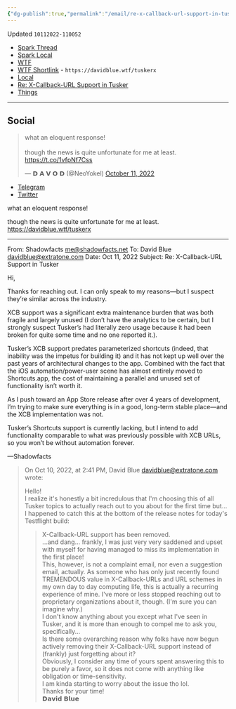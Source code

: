 ```yaml
---
{"dg-publish":true,"permalink":"/email/re-x-callback-url-support-in-tusker/","dgHomeLink":true,"dgPassFrontmatter":false}
---
```


Updated `10112022-110052`

- [Spark Thread](https://app.sparkmailapp.com/web-share/TLxvNNFPztMiSCEHi7URSOLg2SnkQLwe2px7fGI6)
- [Spark Local](readdle-spark://bl=QTphc3BoYWx0YXBvc3RsZUBpY2xvdWQuY29tO0lEOjczRDdCMzQ5LUMxQkUtNEE3%0D%0AQi04OEYwLTM4MTRDMkFCM0NBOEBzaGFkb3dmYWN0cy5uZXQ7MTI0MDYxOTgwMA%3D%3D)
- [WTF](https://davidblue.wtf/drafts/575B0F29-5C7E-4214-AF56-B41D1C3F36FD.html)
- [WTF Shortlink](https://davidblue.wtf/tuskerx) - `https://davidblue.wtf/tuskerx`
- [Local](shareddocuments:///private/var/mobile/Library/Mobile%20Documents/com~apple~CloudDocs/Written/575B0F29-5C7E-4214-AF56-B41D1C3F36FD.md)
- [Re: X-Callback-URL Support in Tusker](https://chaff.writeas.com/re-x-callback-url-support-in-tusker)
- [Things](things:///show?id=3creemTz4FKmzLfnsCtFtZ)

---

## Social

<script async="" src="https://telegram.org/js/telegram-widget.js?1" data-telegram-post="extratone/12963" data-width="100%"></script>

<blockquote class="twitter-tweet"><p lang="en" dir="ltr">what an eloquent response!<br><br>though the news is quite unfortunate for me at least. <a href="https://t.co/1vfpNf7Css">https://t.co/1vfpNf7Css</a></p>&mdash; 𝗗 𝗔 𝗩 𝗢 𝗗 (@NeoYokel) <a href="https://twitter.com/NeoYokel/status/1579864906639478784?ref_src=twsrc%5Etfw">October 11, 2022</a></blockquote> <script async src="https://platform.twitter.com/widgets.js" charset="utf-8"></script>

- [Telegram](https://t.me/extratone/12963)
- [Twitter](https://twitter.com/NeoYokel/status/1579864906639478784)

what an eloquent response!

though the news is quite unfortunate for me at least. https://davidblue.wtf/tuskerx

---

From: Shadowfacts <me@shadowfacts.net>
To: David Blue <davidblue@extratone.com>
Date: Oct 11, 2022
Subject: Re: X-Callback-URL Support in Tusker

Hi,

Thanks for reaching out. I can only speak to my reasons—but I suspect they’re similar across the industry.

XCB support was a significant extra maintenance burden that was both fragile and largely unused (I don’t have the analytics to be certain, but I strongly suspect Tusker’s had literally zero usage because it had been broken for quite some time and no one reported it.).

Tusker’s XCB support predates parameterized shortcuts (indeed, that inability was the impetus for building it) and it has not kept up well over the past years of architectural changes to the app. Combined with the fact that the iOS automation/power-user scene has almost entirely moved to Shortcuts.app, the cost of maintaining a parallel and unused set of functionality isn’t worth it.

As I push toward an App Store release after over 4 years of development, I’m trying to make sure everything is in a good, long-term stable place—and the XCB implementation was not.

Tusker’s Shortcuts support is currently lacking, but I intend to add functionality comparable to what was previously possible with XCB URLs, so you won’t be without automation forever.

—Shadowfacts

> On Oct 10, 2022, at 2:41 PM, David Blue <davidblue@extratone.com> wrote:  
>
> Hello!  
> I realize it's honestly a bit incredulous that I'm choosing this of all Tusker topics to actually reach out to you about for the first time but...  
> I happened to catch this at the bottom of the release notes for today's Testflight build:  
> > X-Callback-URL support has been removed.  
> ...and dang... frankly, I was just very very saddened and upset with myself for having managed to miss its implementation in the first place!  
> This, however, is not a complaint email, nor even a suggestion email, actually. As someone who has only just recently found TREMENDOUS value in X-Callback-URLs and URL schemes in my own day to day computing life, this is actually a recurring experience of mine. I've more or less stopped reaching out to proprietary organizations about it, though. (I'm sure you can imagine why.)  
> I don't know anything about you except what I've seen in Tusker, and it is more than enough to compel me to ask you, specifically...  
> Is there some overarching reason why folks have now begun actively removing their X-Callback-URL support instead of (frankly) just forgetting about it?  
> Obviously, I consider any time of yours spent answering this to be purely a favor, so it does not come with anything like obligation or time-sensitivity.  
> I am kinda starting to worry about the issue tho lol.  
> Thanks for your time!  
> 𝗗𝗮𝘃𝗶𝗱 𝗕𝗹𝘂𝗲  